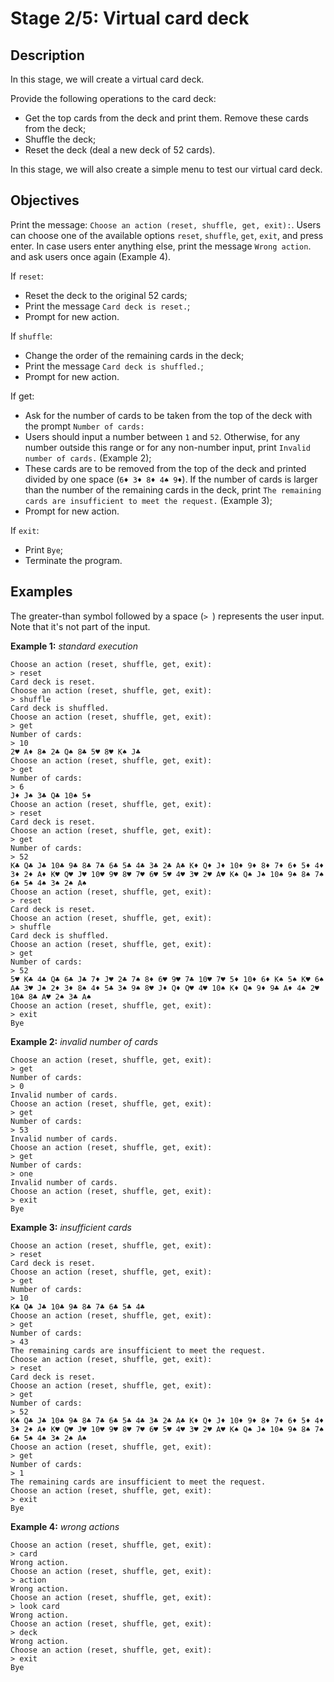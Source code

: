 # Stage 2/5: Virtual card deck
## Description
In this stage, we will create a virtual card deck.

Provide the following operations to the card deck:

- Get the top cards from the deck and print them. Remove these cards from the deck;
- Shuffle the deck;
- Reset the deck (deal a new deck of 52 cards).

In this stage, we will also create a simple menu to test our virtual card deck.

## Objectives
Print the message: `Choose an action (reset, shuffle, get, exit):`. Users can choose one of the available options `reset`, `shuffle`, `get`, `exit`, and press enter. In case users enter anything else, print the message `Wrong action`. and ask users once again (Example 4).

If `reset`:
- Reset the deck to the original 52 cards;
- Print the message `Card deck is reset.`;
- Prompt for new action.

If `shuffle`:
- Change the order of the remaining cards in the deck;
- Print the message `Card deck is shuffled.`;
- Prompt for new action.

If get:
- Ask for the number of cards to be taken from the top of the deck with the prompt `Number of cards:`
- Users should input a number between `1` and `52`. Otherwise, for any number outside this range or for any non-number input, print `Invalid number of cards.` (Example 2);
- These cards are to be removed from the top of the deck and printed divided by one space (`6♦ 3♦ 8♦ 4♠ 9♦`). If the number of cards is larger than the number of the remaining cards in the deck, print `The remaining cards are insufficient to meet the request.` (Example 3);
- Prompt for new action.

If `exit`:
- Print `Bye`;
- Terminate the program.

## Examples
The greater-than symbol followed by a space (`> `) represents the user input. Note that it's not part of the input.

<b>Example 1:</b> <i>standard execution</i>
```
Choose an action (reset, shuffle, get, exit):
> reset
Card deck is reset.
Choose an action (reset, shuffle, get, exit):
> shuffle
Card deck is shuffled.
Choose an action (reset, shuffle, get, exit):
> get
Number of cards:
> 10
2♥ A♦ 8♠ 2♣ Q♠ 8♣ 5♥ 8♥ K♠ J♣
Choose an action (reset, shuffle, get, exit):
> get
Number of cards:
> 6
J♦ J♠ 3♣ Q♣ 10♠ 5♦
Choose an action (reset, shuffle, get, exit):
> reset
Card deck is reset.
Choose an action (reset, shuffle, get, exit):
> get
Number of cards:
> 52
K♣ Q♣ J♣ 10♣ 9♣ 8♣ 7♣ 6♣ 5♣ 4♣ 3♣ 2♣ A♣ K♦ Q♦ J♦ 10♦ 9♦ 8♦ 7♦ 6♦ 5♦ 4♦ 3♦ 2♦ A♦ K♥ Q♥ J♥ 10♥ 9♥ 8♥ 7♥ 6♥ 5♥ 4♥ 3♥ 2♥ A♥ K♠ Q♠ J♠ 10♠ 9♠ 8♠ 7♠ 6♠ 5♠ 4♠ 3♠ 2♠ A♠
Choose an action (reset, shuffle, get, exit):
> reset
Card deck is reset.
Choose an action (reset, shuffle, get, exit):
> shuffle
Card deck is shuffled.
Choose an action (reset, shuffle, get, exit):
> get
Number of cards:
> 52
5♥ K♣ 4♣ Q♣ 6♣ J♣ 7♦ J♥ 2♣ 7♠ 8♦ 6♥ 9♥ 7♣ 10♥ 7♥ 5♦ 10♦ 6♦ K♠ 5♠ K♥ 6♠ A♣ 3♥ J♠ 2♦ 3♦ 8♠ 4♦ 5♣ 3♠ 9♠ 8♥ J♦ Q♦ Q♥ 4♥ 10♠ K♦ Q♠ 9♦ 9♣ A♦ 4♠ 2♥ 10♣ 8♣ A♥ 2♠ 3♣ A♠
Choose an action (reset, shuffle, get, exit):
> exit
Bye
```

<b>Example 2:</b> <i>invalid number of cards</i>
```
Choose an action (reset, shuffle, get, exit):
> get
Number of cards:
> 0
Invalid number of cards.
Choose an action (reset, shuffle, get, exit):
> get
Number of cards:
> 53
Invalid number of cards.
Choose an action (reset, shuffle, get, exit):
> get
Number of cards:
> one
Invalid number of cards.
Choose an action (reset, shuffle, get, exit):
> exit
Bye
```

<b>Example 3:</b> <i>insufficient cards</i>
```
Choose an action (reset, shuffle, get, exit):
> reset
Card deck is reset.
Choose an action (reset, shuffle, get, exit):
> get
Number of cards:
> 10
K♣ Q♣ J♣ 10♣ 9♣ 8♣ 7♣ 6♣ 5♣ 4♣
Choose an action (reset, shuffle, get, exit):
> get
Number of cards:
> 43
The remaining cards are insufficient to meet the request.
Choose an action (reset, shuffle, get, exit):
> reset
Card deck is reset.
Choose an action (reset, shuffle, get, exit):
> get
Number of cards:
> 52
K♣ Q♣ J♣ 10♣ 9♣ 8♣ 7♣ 6♣ 5♣ 4♣ 3♣ 2♣ A♣ K♦ Q♦ J♦ 10♦ 9♦ 8♦ 7♦ 6♦ 5♦ 4♦ 3♦ 2♦ A♦ K♥ Q♥ J♥ 10♥ 9♥ 8♥ 7♥ 6♥ 5♥ 4♥ 3♥ 2♥ A♥ K♠ Q♠ J♠ 10♠ 9♠ 8♠ 7♠ 6♠ 5♠ 4♠ 3♠ 2♠ A♠
Choose an action (reset, shuffle, get, exit):
> get
Number of cards:
> 1
The remaining cards are insufficient to meet the request.
Choose an action (reset, shuffle, get, exit):
> exit
Bye
```

<b>Example 4:</b> <i>wrong actions</i>
```
Choose an action (reset, shuffle, get, exit):
> card
Wrong action.
Choose an action (reset, shuffle, get, exit):
> action
Wrong action.
Choose an action (reset, shuffle, get, exit):
> look card
Wrong action.
Choose an action (reset, shuffle, get, exit):
> deck
Wrong action.
Choose an action (reset, shuffle, get, exit):
> exit
Bye
```
